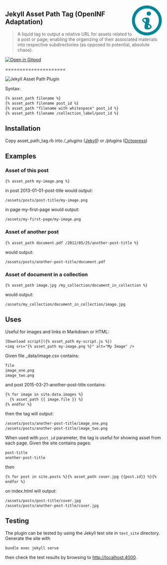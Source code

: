<!-- markdownlint-disable-next-line line-length -->
<a href="##"><img src="https://raw.githubusercontent.com/OpenINF/openinf.github.io/live/assets/img/svg/logogram-color.svg?sanitize=true" alt="OpenINF logo" title="OpenINF" align="right" height="96" width="96" /></a>

<div align="left">

## Jekyll Asset Path Tag (OpenINF Adaptation)

> A liquid tag to output a relative URL for assets related to a post or page;
> enabling the organizing of their associated materials into respective
> subdirectories (as opposed to potential, absolute chaos).

[![Open in Gitpod](https://gitpod.io/button/open-in-gitpod.svg)](https://gitpod.io/#https://github.com/OpenINF/openinf-jekyll-asset-path-plugin/)

=====================

<img src="https://raw.githubusercontent.com/samrayner/jekyll-asset-path-plugin/master/icon.png" width="150" alt="Jekyll Asset Path Plugin" />


Syntax:
```
{% asset_path filename %}
{% asset_path filename post_id %}
{% asset_path "filename with whitespace" post_id %}
{% asset_path filename /collection_label/post_id %}
```

## Installation
Copy asset_path_tag.rb into */_plugins* ([Jekyll][j]) or */plugins* ([Octopress][o])

## Examples

### Asset of this post

```
{% asset_path my-image.png %}
```
in post 2013-01-01-post-title would output:
```
/assets/posts/post-title/my-image.png
```
in page my-first-page would output:
```
/assets/my-first-page/my-image.png
```

### Asset of another post

```
{% asset_path document.pdf /2012/05/25/another-post-title %}
```
would output:
```
/assets/posts/another-post-title/document.pdf
```

### Asset of document in a collection

```
{% asset_path image.jpg /my_collection/document_in_collection %}
```
would output:
```
/assets/my_collection/document_in_collection/image.jpg
```

## Uses

Useful for images and links in Markdown or HTML:
```
[Download script]({% asset_path my-script.js %})
<img src="{% asset_path my-image.png %}" alt="My Image" />
```

Given file _data/image.csv contains:
```csv
file
image_one.png
image_two.png
```
and post 2015-03-21-another-post-title contains:
```liquid
{% for image in site.data.images %}
  {% asset_path {{ image.file }} %}
{% endfor %}
```
then the tag will output:
```text
/assets/posts/another-post-title/image_one.png
/assets/posts/another-post-title/image_two.png
```

When used with `post_id` parameter, the tag is useful for showing asset from each page. Given the site contains pages:
```
post-title
another-post-title
```
then
```
{% for post in site.posts %}{% asset_path cover.jpg {{post.id}} %}{% endfor %}
```
on index.html will output:
```
/assets/posts/post-title/cover.jpg
/assets/posts/another-post-title/cover.jpg
```

[j]: http://jekyllrb.com/
[o]: http://octopress.org/

## Testing
The plugin can be tested by using the Jekyll test site in `test_site` directory. Generate the site with
```
bundle exec jekyll serve
```
then check the test results by browsing to [http://localhost:4000][test_site].

[test_site]: http://localhost:4000
